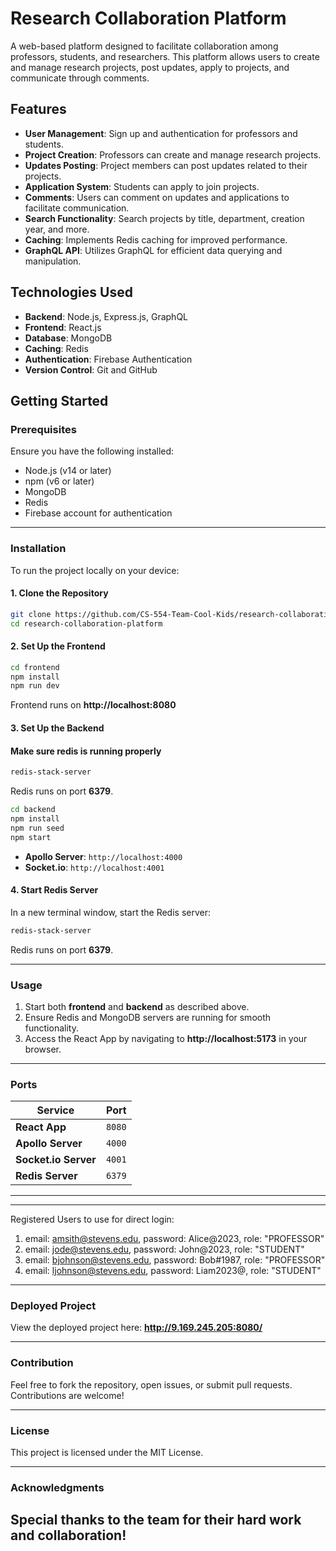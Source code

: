 # Research Collaboration Platform

A web-based platform designed to facilitate collaboration among professors, students, and researchers. This platform allows users to create and manage research projects, post updates, apply to projects, and communicate through comments.

## Features

- **User Management**: Sign up and authentication for professors and students.
- **Project Creation**: Professors can create and manage research projects.
- **Updates Posting**: Project members can post updates related to their projects.
- **Application System**: Students can apply to join projects.
- **Comments**: Users can comment on updates and applications to facilitate communication.
- **Search Functionality**: Search projects by title, department, creation year, and more.
- **Caching**: Implements Redis caching for improved performance.
- **GraphQL API**: Utilizes GraphQL for efficient data querying and manipulation.

## Technologies Used

- **Backend**: Node.js, Express.js, GraphQL
- **Frontend**: React.js
- **Database**: MongoDB
- **Caching**: Redis
- **Authentication**: Firebase Authentication
- **Version Control**: Git and GitHub

## Getting Started

### Prerequisites

Ensure you have the following installed:

- Node.js (v14 or later)
- npm (v6 or later)
- MongoDB
- Redis
- Firebase account for authentication

---

### Installation

To run the project locally on your device:

#### 1. **Clone the Repository**

```bash
git clone https://github.com/CS-554-Team-Cool-Kids/research-collaboration-platform.git
cd research-collaboration-platform
```

#### 2. **Set Up the Frontend**

```bash
cd frontend
npm install
npm run dev
```

Frontend runs on **http://localhost:8080**

#### 3. **Set Up the Backend**

#### Make sure redis is running properly

```bash
redis-stack-server
```

Redis runs on port **6379**.

```bash
cd backend
npm install
npm run seed
npm start
```

- **Apollo Server**: `http://localhost:4000`
- **Socket.io**: `http://localhost:4001`

#### 4. **Start Redis Server**

In a new terminal window, start the Redis server:

```bash
redis-stack-server
```

Redis runs on port **6379**.

---

### Usage

1. Start both **frontend** and **backend** as described above.
2. Ensure Redis and MongoDB servers are running for smooth functionality.
3. Access the React App by navigating to **http://localhost:5173** in your browser.

---

### Ports

| Service              | Port   |
| -------------------- | ------ |
| **React App**        | `8080` |
| **Apollo Server**    | `4000` |
| **Socket.io Server** | `4001` |
| **Redis Server**     | `6379` |

---

---
Registered Users to use for direct login:

1. email: amsith@stevens.edu, password: Alice@2023, role: "PROFESSOR"
2. email: jode@stevens.edu, password: John@2023, role: "STUDENT"
3. email: bjohnson@stevens.edu, password: Bob#1987, role: "PROFESSOR"
4. email: ljohnson@stevens.edu, password: Liam2023@, role: "STUDENT"


---

### Deployed Project

View the deployed project here: **http://9.169.245.205:8080/**

---

### Contribution

Feel free to fork the repository, open issues, or submit pull requests. Contributions are welcome!

---

### License

This project is licensed under the MIT License.

---

### Acknowledgments

Special thanks to the team for their hard work and collaboration!
---
